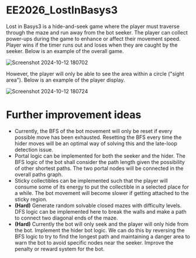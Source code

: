 # EE2026_LostInBasys3
Lost in Basys3 is a hide-and-seek game where the player must traverse through the maze and run away from the bot seeker. The player can collect power-ups during the game to enhance or affect their movement speed. Player wins if the timer runs out and loses when they are caught by the seeker. Below is an example of the overall game.

![Screenshot 2024-10-12 180702](https://github.com/user-attachments/assets/7d15dc41-e273-4873-bd14-a4ff1e3079fe)

However, the player will only be able to see the area within a circle ("sight area"). Below is an example of the player display.

![Screenshot 2024-10-12 180724](https://github.com/user-attachments/assets/d70bcc3f-bcb2-4f00-a170-3bb2b9eb156a)

# Further improvement ideas
- Currently, the BFS of the bot movement will only be reset if every possible move has been exhausted. Resetting the BFS every time the hider moves will be an optimal way of solving this and the late-loop detection issue.
- Portal logic can be implemented for both the seeker and the hider. The BFS logic of the bot shall consider the path length given the possibility of other shortest paths. The two portal nodes will be connected in the overall paths graph.
- Sticky collectibles can be implemented such that the player will consume some of its energy to put the collectible in a selected place for a while. The bot movement will become slower if getting attached to the sticky region.
- **(Hard)** Generate random solvable closed mazes with difficulty levels. DFS logic can be implemented here to break the walls and make a path to connect two diagonal ends of the maze.
- **(Hard)** Currently the bot will only seek and the player will only hide from the bot. Implement the hider bot logic. We can do this by reversing the BFS logic to try to find the longest path and maintaining a danger area to warn the bot to avoid specific nodes near the seeker. Improve the penalty or reward system for the bot.
